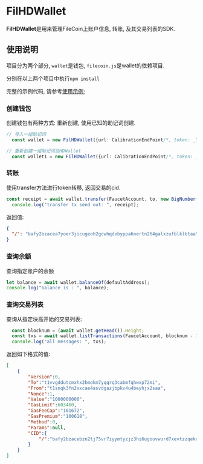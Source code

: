 # FilHDWallet

**FilHDWallet**是用来管理FileCoin上账户信息, 转账, 及其交易列表的SDK. 



## 使用说明
项目分为两个部分, `wallet`是钱包, `filecoin.js`是wallet的依赖项目.  

分别在以上两个项目中执行`npm install`

完整的示例代码, 请参考[使用示例](./wallet/example/usage.ts);  

### 创建钱包
创建钱包有两种方式: 重新创建, 使用已知的助记词创建.  
```typescript
// 导入一组助记词
  const wallet = new FilHDWallet({url: CalibrationEndPoint/*, token: _YOUR_TOKEN_IF_ENDPOINT_NEEDS_ */}, mnemonic);

// 重新创建一组助记词及HDWallet
  const wallet1 = new FilHDWallet({url: CalibrationEndPoint/*, token: _YOUR_TOKEN_IF_ENDPOINT_NEEDS_ */});
```
### 转账
使用transfer方法进行token转移, 返回交易的cid.
```typescript
const receipt = await wallet.transfer(FaucetAccount, to, new BigNumber('10000000'));
  console.log("transfer tx send out: ", receipt);
```
返回值:
```json
{
  "/": "bafy2bzacea7yoer3jicugeoh2gcwhqdvbyppa6nertn264galxzufblklbtaa"
}
```

### 查询余额
查询指定账户的余额
```typescript
let balance = await wallet.balanceOf(defaultAddress);
console.log("balance is : ", balance);
```
### 查询交易列表
查询从指定块高开始的交易列表:
```typescript
  const blocknum = (await wallet.getHead()).Height;
  const txs = await wallet.listTransactions(FaucetAccount, blocknum - 1000);
  console.log("all messages: ", txs);
```
返回如下格式的值:
```json
[
    {
        "Version":0,
        "To":"t1vvgddutcmxhx2hmokm7yqqrq3cabmfqhwxp72mi",
        "From":"t1snqk3fn2xxcae4asvdgazjbpkv4u4beyhjx2saa",
        "Nonce":1,
        "Value":"1000000000",
        "GasLimit":603460,
        "GasFeeCap":"101672",
        "GasPremium":"100618",
        "Method":0,
        "Params":null,
        "CID":{
            "/":"bafy2bzacebzn2tj75vr7zyymtyzjz3hi6ugouvwurd7xevtzzqekrxfvxkegk"
        }
    }
]
```



